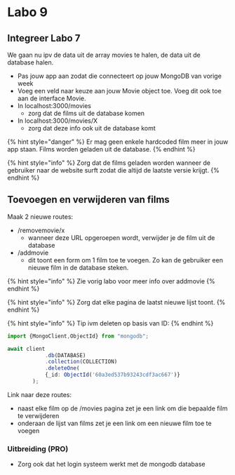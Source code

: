 # Labo 9

## Integreer Labo 7

We gaan nu ipv de data uit de array movies te halen, de data uit de database halen.

* Pas jouw app aan zodat die connecteert op jouw MongoDB van vorige week
* Voeg een veld naar keuze aan jouw Movie object toe. Voeg dit ook toe aan de interface Movie.
* In localhost:3000/movies&#x20;
  * zorg dat de films uit de database komen
* In localhost:3000/movies/X
  * zorg dat deze info ook uit de database komt

{% hint style="danger" %}
Er mag geen enkele hardcoded film meer in jouw app staan. Films worden geladen uit de database.
{% endhint %}

{% hint style="info" %}
Zorg dat de films geladen worden wanneer de gebruiker naar de website surft zodat die altijd de laatste versie krijgt.
{% endhint %}

## Toevoegen en verwijderen van films

Maak 2 nieuwe routes:

* /removemovie/x
  * wanneer deze URL opgeroepen wordt, verwijder je de film uit de database
* /addmovie
  * dit toont een form om 1 film toe te voegen. Zo kan de gebruiker een nieuwe film in de database steken.

{% hint style="info" %}
Zie vorig labo voor meer info over addmovie
{% endhint %}

{% hint style="info" %}
Zorg dat elke pagina de laatst nieuwe lijst toont.&#x20;
{% endhint %}

{% hint style="info" %}
Tip ivm deleten op basis van ID:
{% endhint %}

```typescript
import {MongoClient,ObjectId} from "mongodb";

await client
            .db(DATABASE)
            .collection(COLLECTION)
            .deleteOne(
            {_id: ObjectId('60a3ed537b93243cdf3ac667')}
        );
```

Link naar deze routes:

* naast elke film op de /movies pagina zet je een link om die bepaalde film te verwijderen
* onderaan de lijst van films zet je een link om een nieuwe film toe te voegen

### Uitbreiding (PRO)

* Zorg ook dat het login systeem werkt met de mongodb database
